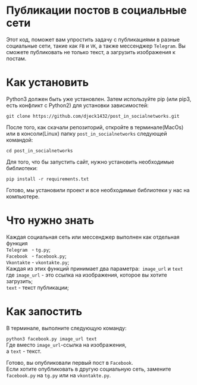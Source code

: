 # Публикации постов в социальные сети

Этот код, поможет вам упростить задачу с публикациями в разные социальные сети, такие как ```FB``` и ```VK```,
а также мессенджер ```Telegram```. Вы сможете публиковать не только текст, а загрузить изображения к постам.

# Как установить

Python3 должен быть уже установлен. Затем используйте pip (или pip3, есть конфликт с Python2) для установки зависимостей:<br>

``` git clone https://github.com/djeck1432/post_in_socialnetworks.git ```

После того, как скачали репозиторий, откройте в терминале(MacOs) или в консоли(Linux) папку ```post_in_socialnetworks``` следующей командой:<br>

```cd post_in_socialnetworks```

Для того, что бы запустить сайт, нужно установить необходимые библиотеки:<br>

```pip install -r requirements.txt ```<br>

Готово, мы установили проект и все необходимые библиотеки у нас на компьютере.

# Что нужно знать

Каждая социальная сеть или мессенджер выполнен как отдельная функция
<br>
```Telegram ``` - ```tg.py```;
<br>
```Facebook ``` - ```facebook.py```;
<br>
```Vkontakte``` - ```vkontakte.py```;
<br>
Каждая из этих функций принимает два параметра:``` image_url``` и ```text```
<br> где ```image_url``` - это ссылка на изображения, которое вы хотите загрузить;
<br>
```text``` - текст публикации;

# Как запостить

В терминале, выполните следующую команду:

```python3 facebook.py image_url text``` <br>
Где вместо ```image_url```-ссылка на изображения,<br>
 а ```text``` - текст.

Готово, вы опубликовали первый пост в ```Facebook```.
<br>
Если хотите опубликовать в другую социальную сеть, замените ```facebook.py``` на ```tg.py``` или на ```vkontakte.py```.

